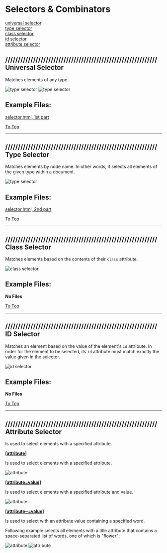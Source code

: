 # Selectors & Combinators

[universal selector](#universal-selector-) <br>
[type selector](#-type-selector) <br>
[class selector](#-class-selector) <br>
[id selector](#-id-selector) <br>
[attribute selector](#-attribute-selector) <br>

## //////////////////////////////////////////////////////////// Universal Selector

Matches elements of any type.

![type selector](pics/uni-selector.png)
![type selector](pics/uni-selector-result.png)

## Example Files:

[selector.html, 1st part](html/selector.html) <br>

[To Top](#selectors--combinators)

<hr>

## //////////////////////////////////////////////////////////// Type Selector

Matches elements by node name. In other words, it selects all elements of the given type within a document.

![type selector](pics/type-selector.png)

## Example Files:

[selector.html, 2nd part](html/selector.html) <br>

[To Top](#selectors--combinators)

<hr>

## //////////////////////////////////////////////////////////// Class Selector

Matches elements based on the contents of their `class` attribute.

![class selector](pics/class-selector.png)

## Example Files:

**No Files**

[To Top](#selectors--combinators)

<hr>

## //////////////////////////////////////////////////////////// ID Selector

Matches an element based on the value of the element's `id` attribute. In order for the element to be selected, its `id` attribute must match exactly the value given in the selector.

![id selector](pics/id-selector.png)

## Example Files:

**No Files**

[To Top](#selectors--combinators)

<hr>

## //////////////////////////////////////////////////////////// Attribute Selector

Is used to select elements with a specified attribute.

<ins>**[attribute]**</ins>

Is used to select elements with a specified attribute.

![attribute](pics/attribute.png)

<ins>**[attribute=value]**</ins>

Is used to select elements with a specified attribute and value.

![attribute](pics/attr=value.png)

<ins>**[attribute~=value]**</ins>

Is used to select with an attribute value containing a specified word.

Following example selects all elements with a title attribute that contains a space-separated list of words, one of which is "flower":

![attribute](pics/attr~=value.png)
![attribute](pics/attr~=valueII.png)
